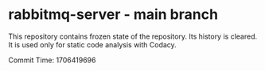 # rabbitmq-server - main branch

This repository contains frozen state of the repository.
Its history is cleared. It is used only for static code
analysis with Codacy.

Commit Time: 1706419696
